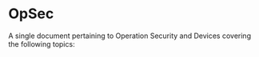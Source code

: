 # OpSec
A single document pertaining to 
Operation Security and Devices 
covering the following topics:
